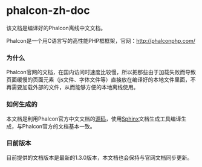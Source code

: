 # phalcon-zh-doc
该文档是编译好的Phalcon离线中文文档。

Phalcon是一个用C语言写的高性能PHP框框架，官网：http://phalconphp.com/


### 为什么
Phalcon官网的文档，在国内访问时速度比较慢，所以把那些由于加载失败而导致页面缓慢的页面元素（js文件、字体文件等）直接放在编译好的本地文件里面，不再需要加载外部的文件，从而能够方便的本地离线使用。

### 如何生成的
本文档是利用Phalcon官方中文文档的[源码](https://github.com/phalcon/docs)，使用[Sphinx](http://sphinx-doc.org/)文档生成工具编译生成，与Phalcon官方的文档基本一致。

### 目前版本
目前提供的文档版本是最新的1.3.0版本，本文档也会保持与官网文档同步更新。
